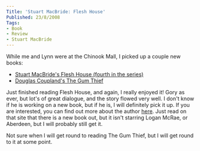 ```yaml
---
Title: 'Stuart MacBride: Flesh House'
Published: 23/8/2008
Tags:
- Book
- Review
- Stuart MacBride
---
```


While me and Lynn were at the Chinook Mall, I picked up a couple new books:
  
- [Stuart MacBride's Flesh House (fourth in the series)](http://www.amazon.co.uk/Flesh-House-Stuart-MacBride/dp/0007244541/ref=sr_1_1?ie=UTF8&amp;s=books&amp;qid=1220410781&amp;sr=8-1)
- [Douglas Coupland's The Gum Thief](http://www.amazon.co.uk/Gum-Thief-Douglas-Coupland/dp/0747591881/ref=sr_1_1?ie=UTF8&amp;s=books&amp;qid=1220410890&amp;sr=1-1)

Just finished reading Flesh House, and again, I really enjoyed it! Gory as ever, but lot's of great dialogue, and the story flowed very well. I don't know if he is working on a new book, but if he is, I will definitely pick it up. If you are interested, you can find out more about the author [here](http://www.stuartmacbride.com/en/). Just read on that site that there is a new book out, but it isn't starring Logan McRae, or Aberdeen, but I will probably still get it.

Not sure when I will get round to reading The Gum Thief, but I will get round to it at some point.
